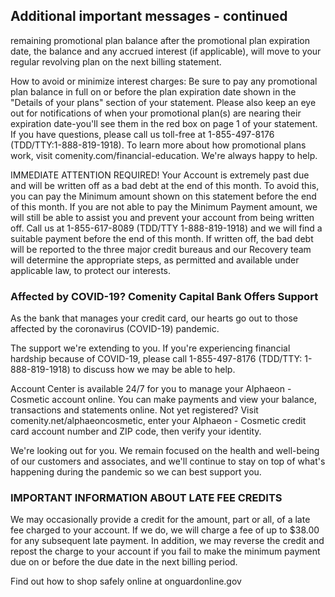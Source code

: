 <!-- PageNumber="PAGE 3 OF 4" -->


## Additional important messages - continued

remaining promotional plan balance after the promotional plan expiration date, the balance and any
accrued interest (if applicable), will move to your regular revolving plan on the next billing statement.

How to avoid or minimize interest charges: Be sure to pay any promotional plan balance in full on
or before the plan expiration date shown in the "Details of your plans" section of your statement. Please
also keep an eye out for notifications of when your promotional plan(s) are nearing their expiration
date-you'll see them in the red box on page 1 of your statement. If you have questions, please call us
toll-free at 1-855-497-8176 (TDD/TTY:1-888-819-1918). To learn more about how promotional plans work,
visit comenity.com/financial-education. We're always happy to help.

IMMEDIATE ATTENTION REQUIRED! Your Account is extremely past due and will be written off as a
bad debt at the end of this month. To avoid this, you can pay the Minimum amount shown on this
statement before the end of this month. If you are not able to pay the Minimum Payment amount, we will
still be able to assist you and prevent your account from being written off. Call us at 1-855-617-8089
(TDD/TTY 1-888-819-1918) and we will find a suitable payment before the end of this month. If written off,
the bad debt will be reported to the three major credit bureaus and our Recovery team will determine the
appropriate steps, as permitted and available under applicable law, to protect our interests.


### Affected by COVID-19? Comenity Capital Bank Offers Support

As the bank that manages your credit card, our hearts go out to those affected by the coronavirus
(COVID-19) pandemic.

The support we're extending to you. If you're experiencing financial hardship because of COVID-19,
please call 1-855-497-8176 (TDD/TTY: 1-888-819-1918) to discuss how we may be able to help.

Account Center is available 24/7 for you to manage your Alphaeon - Cosmetic account
online. You can make payments and view your balance, transactions and statements online. Not yet
registered? Visit comenity.net/alphaeoncosmetic, enter your Alphaeon - Cosmetic credit card account
number and ZIP code, then verify your identity.

We're looking out for you. We remain focused on the health and well-being of our customers and
associates, and we'll continue to stay on top of what's happening during the pandemic so we can best
support you.


### IMPORTANT INFORMATION ABOUT LATE FEE CREDITS

We may occasionally provide a credit for the amount, part or all, of a late fee charged to your account. If
we do, we will charge a fee of up to $38.00 for any subsequent late payment. In addition, we may reverse
the credit and repost the charge to your account if you fail to make the minimum payment due on or
before the due date in the next billing period.

Find out how to shop safely online at onguardonline.gov

<!-- PageFooter="5691 000337100 001630728" -->
<!-- PageFooter="44001018 00015332" -->
<!-- PageBreak -->

